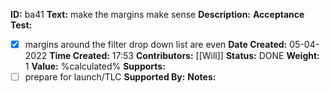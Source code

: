 **ID:** ba41
**Text:** make the margins make sense
**Description:**
**Acceptance Test:**
- [x] margins around the filter drop down list are even
**Date Created:** 05-04-2022
**Time Created:** 17:53
**Contributors:** [[Will]]
**Status:** DONE
**Weight:** 1
**Value:** %calculated%
**Supports:**
- [ ] prepare for launch/TLC
**Supported By:**
**Notes:**